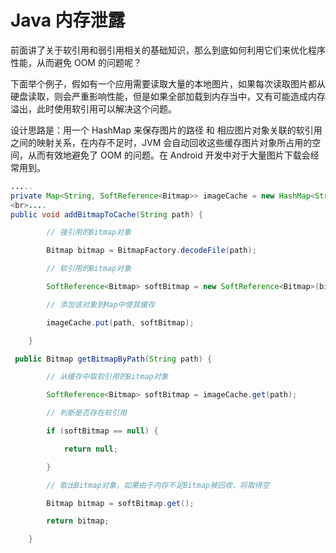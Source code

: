 # Java 内存泄露

前面讲了关于软引用和弱引用相关的基础知识，那么到底如何利用它们来优化程序性能，从而避免 OOM 的问题呢？

下面举个例子，假如有一个应用需要读取大量的本地图片，如果每次读取图片都从硬盘读取，则会严重影响性能，但是如果全部加载到内存当中，又有可能造成内存溢出，此时使用软引用可以解决这个问题。

设计思路是：用一个 HashMap 来保存图片的路径 和 相应图片对象关联的软引用之间的映射关系，在内存不足时，JVM 会自动回收这些缓存图片对象所占用的空间，从而有效地避免了 OOM 的问题。在 Android 开发中对于大量图片下载会经常用到。

```java
.....
private Map<String, SoftReference<Bitmap>> imageCache = new HashMap<String, SoftReference<Bitmap>>();
<br>....
public void addBitmapToCache(String path) {

        // 强引用的Bitmap对象

        Bitmap bitmap = BitmapFactory.decodeFile(path);

        // 软引用的Bitmap对象

        SoftReference<Bitmap> softBitmap = new SoftReference<Bitmap>(bitmap);

        // 添加该对象到Map中使其缓存

        imageCache.put(path, softBitmap);

    }

 public Bitmap getBitmapByPath(String path) {

        // 从缓存中取软引用的Bitmap对象

        SoftReference<Bitmap> softBitmap = imageCache.get(path);

        // 判断是否存在软引用

        if (softBitmap == null) {

            return null;

        }

        // 取出Bitmap对象，如果由于内存不足Bitmap被回收，将取得空

        Bitmap bitmap = softBitmap.get();

        return bitmap;

    }
```
